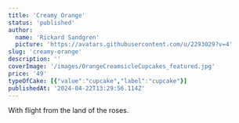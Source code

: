 ```yaml
---
title: 'Creamy Orange'
status: 'published'
author:
  name: 'Rickard Sandgren'
  picture: 'https://avatars.githubusercontent.com/u/2293029?v=4'
slug: 'creamy-orange'
description: ''
coverImage: '/images/OrangeCreamsicleCupcakes_featured.jpg'
price: '49'
typeOfCake: [{"value":"cupcake","label":"cupcake"}]
publishedAt: '2024-04-22T13:29:56.114Z'
---
```


With flight from the land of the roses.